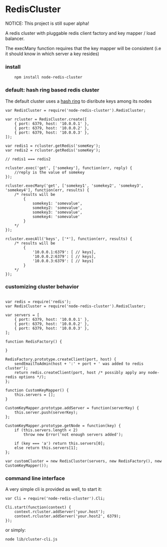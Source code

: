 RedisCluster
============

NOTICE: This project is still super alpha!

A redis cluster with pluggable redis client factory and key mapper / load balancer.

The execMany function requires that the key mapper will be consistent (i.e it should know
in which server a key resides)

### install
```
	npm install node-redis-cluster
```

### default: hash ring based redis cluster
The default cluster uses a [hash ring](http://github.com/3rd-Eden/node-hashring.git) to disribute keys
among its nodes
```
var RedisCluster = require('node-redis-cluster').RedisCluster;

var rcluster = RedisCluster.create([
	{ port: 6379, host: '10.0.0.1' },
	{ port: 6379, host: '10.0.0.2' },
	{ port: 6379, host: '10.0.0.3' },
]);

var redis1 = rcluster.getRedis('someKey');
var redis2 = rcluster.getRedis('someKey');

// redis1 === redis2

rcluster.exec('get', ['somekey'], function(err, reply) {
	//reply is the value of somekey
});

rcluster.execMany('get', ['somekey1', 'somekey2', 'somekey3', 'somekey4'], function(err, results) {
	/* results will be
		{
			somekey1: 'somevalue',
			somekey2: 'somevalue',
			somekey3: 'somevalue',
			somekey4: 'somevalue'
		}
	*/
});

rcluster.execAll('keys', ['*'], function(err, results) {
	/* results will be
		{
			'10.0.0.1:6379': [ // keys],
			'10.0.0.2:6379': [ // keys],
			'10.0.0.3:6379': [ // keys]
		}
	*/
});

```

### customizing cluster behavior
```

var redis = require('redis');
var RedisCluster = require('node-redis-cluster').RedisCluster;

var servers = [
	{ port: 6379, host: '10.0.0.1' },
	{ port: 6379, host: '10.0.0.2' },
	{ port: 6379, host: '10.0.0.3' },
];

function RedisFactory() {

}

RedisFactory.prototype.createClient(port, host) {
	sendEmailToAdmin(host + ':' + port + ' was added to redis cluster');
	return redis.createClient(port, host /* possibly apply any node-redis options */);
};

function CustomKeyMapper() {
	this.servers = [];
}

CustomKeyMapper.prototype.addServer = function(serverKey) {
	this.server.push(serverKey);
};

CustomKeyMapper.prototype.getNode = function(key) {
	if (this.servers.length < 2)
		throw new Error('not enough servers added');

	if (key === 'a') return this.servers[0];
	else return this.servers[1];
};

var customCluster = new RedisCluster(servers, new RedisFactory(), new CustomKeyMapper());

```

### command line interface
A very simple cli is provided as well, to start it:
```
var Cli = require('node-redis-cluster').Cli;

Cli.start(function(context) {
	context.rcluster.addServer('your.host');
	context.rcluster.addServer('your.host2', 6379);
});
```
or simply:
```
node lib/cluster-cli.js
```

